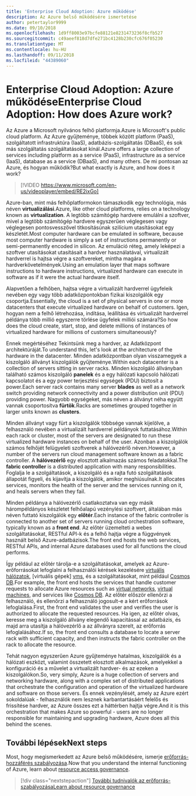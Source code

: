 ```yaml
---
title: 'Enterprise Cloud Adoption: Azure működése'
description: Az Azure belső működésére ismertetése
author: petertaylor9999
ms.date: 09/10/2018
ms.openlocfilehash: 1d9ff8003e97bcfe88121e8231473236f8cfb527
ms.sourcegitcommit: c49aeef818d7dfe271bc4128b230cfc676f05230
ms.translationtype: MT
ms.contentlocale: hu-HU
ms.lasthandoff: 09/11/2018
ms.locfileid: "44389060"
---
```

# <a name="enterprise-cloud-adoption-how-does-azure-work"></a><span data-ttu-id="c1ff0-103">Enterprise Cloud Adoption: Azure működése</span><span class="sxs-lookup"><span data-stu-id="c1ff0-103">Enterprise Cloud Adoption: How does Azure work?</span></span>

<span data-ttu-id="c1ff0-104">Az Azure a Microsoft nyilvános felhő platformja.</span><span class="sxs-lookup"><span data-stu-id="c1ff0-104">Azure is Microsoft's public cloud platform.</span></span> <span data-ttu-id="c1ff0-105">Az Azure gyűjteménye, többek között platform (PaaS), szolgáltatott infrastruktúra (IaaS), adatbázis-szolgáltatás (DBaaS), és sok más szolgáltatás szolgáltatásokat kínál.</span><span class="sxs-lookup"><span data-stu-id="c1ff0-105">Azure offers a large collection of services including platform as a service (PaaS), infrastructure as a service (IaaS), database as a service (DBaaS), and many others.</span></span> <span data-ttu-id="c1ff0-106">De mi pontosan az Azure, és hogyan működik?</span><span class="sxs-lookup"><span data-stu-id="c1ff0-106">But what exactly is Azure, and how does it work?</span></span>

> [!VIDEO https://www.microsoft.com/en-us/videoplayer/embed/RE2ixGo] 

<span data-ttu-id="c1ff0-107">Azure-ban, mint más felhőplatformokon támaszkodik egy technológia, más néven **virtualizálási**.</span><span class="sxs-lookup"><span data-stu-id="c1ff0-107">Azure, like other cloud platforms, relies on a technology known as **virtualization**.</span></span> <span data-ttu-id="c1ff0-108">A legtöbb számítógép hardvere emulálni a szoftver, mivel a legtöbb számítógép hardvere egyszerűen véglegesen vagy véglegesen pontosvesszővel titkosításúnak szilícium utasításokat egy készletét.</span><span class="sxs-lookup"><span data-stu-id="c1ff0-108">Most computer hardware can be emulated in software, because most computer hardware is simply a set of instructions permanently or semi-permanently encoded in silicon.</span></span> <span data-ttu-id="c1ff0-109">Az emuláció réteg, amely leképezi a szoftver utasításokat utasításait a hardver használatával, virtualizált hardverrel is hajtsa végre a szoftvereket, mintha magára a hardverkövetelmények.</span><span class="sxs-lookup"><span data-stu-id="c1ff0-109">Using an emulation layer that maps software instructions to hardware instructions, virtualized hardware can execute in software as if it were the actual hardware itself.</span></span>

<span data-ttu-id="c1ff0-110">Alapvetően a felhőben, hajtsa végre a virtualizált hardverrel ügyfeleik nevében egy vagy több adatközpontokban fizikai kiszolgálók egy csoportja.</span><span class="sxs-lookup"><span data-stu-id="c1ff0-110">Essentially, the cloud is a set of physical servers in one or more datacenters that execute virtualized hardware on behalf of customers.</span></span> <span data-ttu-id="c1ff0-111">Igen, hogyan nem a felhő létrehozása, indítása, leállítása és virtualizált hardverrel példánya több millió egyszerre törlése ügyfelek milliói számára?</span><span class="sxs-lookup"><span data-stu-id="c1ff0-111">So how does the cloud create, start, stop, and delete millions of instances of virtualized hardware for millions of customers simultaneously?</span></span>

<span data-ttu-id="c1ff0-112">Ennek megértéséhez Tekintsünk meg a hardver, az Adatközpont architektúráját.</span><span class="sxs-lookup"><span data-stu-id="c1ff0-112">To understand this, let's look at the architecture of the hardware in the datacenter.</span></span>  <span data-ttu-id="c1ff0-113">Minden adatközpontban olyan visszamegyek a kiszolgáló állványt kiszolgálók gyűjteménye.</span><span class="sxs-lookup"><span data-stu-id="c1ff0-113">Within each datacenter is a collection of servers sitting in server racks.</span></span> <span data-ttu-id="c1ff0-114">Minden kiszolgáló állványban található számos kiszolgáló **panelek** és a egy hálózati kapcsoló hálózati kapcsolatot és a egy power terjesztési egységek (PDU) biztosít a power.</span><span class="sxs-lookup"><span data-stu-id="c1ff0-114">Each server rack contains many server **blades** as well as a network switch providing network connectivity and a power distribution unit (PDU) providing power.</span></span> <span data-ttu-id="c1ff0-115">Nagyobb egységeket, más néven a állványt néha együtt vannak csoportosítva **fürtök**.</span><span class="sxs-lookup"><span data-stu-id="c1ff0-115">Racks are sometimes grouped together in larger units known as **clusters**.</span></span> 

<span data-ttu-id="c1ff0-116">Minden állványt vagy fürt a kiszolgálók többsége vannak kijelölve, a felhasználó nevében a virtualizált hardverrel példányok futtatásához.</span><span class="sxs-lookup"><span data-stu-id="c1ff0-116">Within each rack or cluster, most of the servers are designated to run these virtualized hardware instances on behalf of the user.</span></span> <span data-ttu-id="c1ff0-117">Azonban a kiszolgálók számos felhőjét felügyeleti szoftverek a hálóvezérlő néven.</span><span class="sxs-lookup"><span data-stu-id="c1ff0-117">However, a number of the servers run cloud management software known as a fabric controller.</span></span> <span data-ttu-id="c1ff0-118">A **hálóvezérlő** egy elosztott alkalmazás számos feladatokkal.</span><span class="sxs-lookup"><span data-stu-id="c1ff0-118">The **fabric controller** is a distributed application with many responsibilities.</span></span> <span data-ttu-id="c1ff0-119">Foglalja le a szolgáltatások, a kiszolgáló és a rajta futó szolgáltatások állapotát figyeli, és kijavítja a kiszolgálók, amikor meghiúsulnak.</span><span class="sxs-lookup"><span data-stu-id="c1ff0-119">It allocates services, monitors the health of the server and the services running on it, and heals servers when they fail.</span></span>

<span data-ttu-id="c1ff0-120">Minden példánya a hálóvezérlő csatlakoztatva van egy másik hárompéldányos készletet felhőalapú vezénylési szoftvert, általában más néven futtató kiszolgálók egy **előtér**.</span><span class="sxs-lookup"><span data-stu-id="c1ff0-120">Each instance of the fabric controller is connected to another set of servers running cloud orchestration software, typically known as a **front end**.</span></span> <span data-ttu-id="c1ff0-121">Az előtér üzemelteti a webes szolgáltatásokat, RESTful API-k és a felhő hajtja végre a függvények használt belső Azure-adatbázisok.</span><span class="sxs-lookup"><span data-stu-id="c1ff0-121">The front end hosts the web services, RESTful APIs, and internal Azure databases used for all functions the cloud performs.</span></span> 

<span data-ttu-id="c1ff0-122">Így például az előtér tárolja-e a szolgáltatásokat, amelyek az Azure-erőforrásokat lefoglalni a felhasználói kérések kezelésére [virtuális hálózatok][vnet], [virtuális gépek] [ vms], és a szolgáltatásokat, mint például [Cosmos DB][cosmosdb].</span><span class="sxs-lookup"><span data-stu-id="c1ff0-122">For example, the front end hosts the services that handle customer requests to allocate Azure resources such as [virtual networks][vnet], [virtual machines][vms], and services like [Cosmos DB][cosmosdb].</span></span> <span data-ttu-id="c1ff0-123">Az előtér először ellenőrzi a felhasználó, és ellenőrzi a felhasználó jogosult-e a kért erőforrások lefoglalása.</span><span class="sxs-lookup"><span data-stu-id="c1ff0-123">First, the front end validates the user and verifies the user is authorized to allocate the requested resources.</span></span> <span data-ttu-id="c1ff0-124">Ha igen, az előtér olvas, keresse meg a kiszolgáló állvány elegendő kapacitással az adatbázis, és majd arra utasítja a hálóvezérlő a az állványra szerelt, az erőforrás lefoglalásához.</span><span class="sxs-lookup"><span data-stu-id="c1ff0-124">If so, the front end consults a database to locate a server rack with sufficient capacity, and then instructs the fabric controller on the rack to allocate the resource.</span></span>

<span data-ttu-id="c1ff0-125">Tehát nagyon egyszerűen Azure gyűjteménye hatalmas, kiszolgálók és a hálózati eszközt, valamint összetett elosztott alkalmazások, amelyekkel a konfiguráció és a művelet a virtualizált hardver- és az ezeken a kiszolgálókon.</span><span class="sxs-lookup"><span data-stu-id="c1ff0-125">So, very simply, Azure is a huge collection of servers and networking hardware, along with a complex set of distributed applications that orchestrate the configuration and operation of the virtualized hardware and software on those servers.</span></span> <span data-ttu-id="c1ff0-126">És ennek vezénylését, amely az Azure ezért sokoldalúak - felhasználók nem lesznek karbantartásáért felelős és frissítése hardver, az Azure összes ezt a háttérben hajtja végre.</span><span class="sxs-lookup"><span data-stu-id="c1ff0-126">And it is this orchestration that makes Azure so powerful - users are no longer responsible for maintaining and upgrading hardware, Azure does all this behind the scenes.</span></span> 

## <a name="next-steps"></a><span data-ttu-id="c1ff0-127">További lépések</span><span class="sxs-lookup"><span data-stu-id="c1ff0-127">Next steps</span></span>

<span data-ttu-id="c1ff0-128">Most, hogy megismerkedett az Azure belső működésére, ismerje [erőforrás-hozzáférés szabályozása](what-is-governance.md).</span><span class="sxs-lookup"><span data-stu-id="c1ff0-128">Now that you understand the internal functioning of Azure, learn about [resource access governance](what-is-governance.md).</span></span> 

> [!div class="nextstepaction"]
> [<span data-ttu-id="c1ff0-129">További tudnivalók az erőforrás-szabályozása</span><span class="sxs-lookup"><span data-stu-id="c1ff0-129">Learn about resource governance</span></span>](what-is-governance.md)

<!-- Links -->

[cosmosdb]: /azure/cosmos-db/introduction
[docs-add-users-to-aad]: /azure/active-directory/add-users-azure-active-directory?toc=/azure/architecture/cloud-adoption-guide/toc.json
[vms]: /azure/virtual-machines/
[vnet]: /azure/virtual-network/virtual-networks-overview
